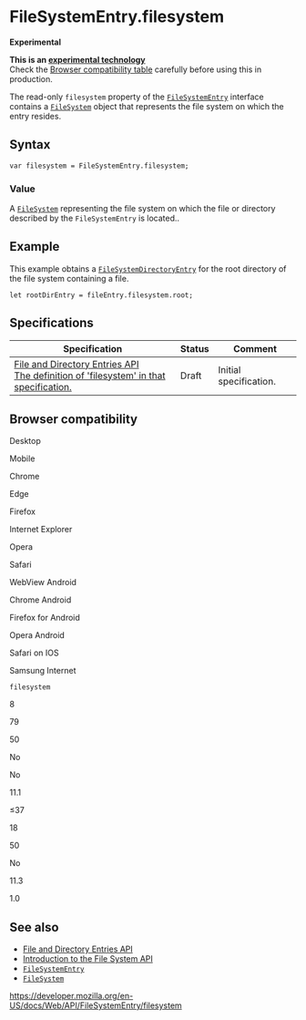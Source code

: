 # FileSystemEntry.filesystem

**Experimental**

**This is an [experimental technology](https://developer.mozilla.org/en-US/docs/MDN/Guidelines/Conventions_definitions#experimental)**  
Check the [Browser compatibility table](#browser_compatibility) carefully before using this in production.

The read-only `filesystem` property of the [`FileSystemEntry`](../filesystementry) interface contains a [`FileSystem`](../filesystem) object that represents the file system on which the entry resides.

## Syntax

    var filesystem = FileSystemEntry.filesystem;

### Value

A [`FileSystem`](../filesystem) representing the file system on which the file or directory described by the `FileSystemEntry` is located..

## Example

This example obtains a [`FileSystemDirectoryEntry`](../filesystemdirectoryentry) for the root directory of the file system containing a file.

    let rootDirEntry = fileEntry.filesystem.root;

## Specifications

<table><thead><tr class="header"><th>Specification</th><th>Status</th><th>Comment</th></tr></thead><tbody><tr class="odd"><td><a href="https://wicg.github.io/entries-api/#dom-filesystementry-filesystem">File and Directory Entries API<br />
<span class="small">The definition of 'filesystem' in that specification.</span></a></td><td><span class="spec-draft">Draft</span></td><td>Initial specification.</td></tr></tbody></table>

## Browser compatibility

Desktop

Mobile

Chrome

Edge

Firefox

Internet Explorer

Opera

Safari

WebView Android

Chrome Android

Firefox for Android

Opera Android

Safari on IOS

Samsung Internet

`filesystem`

8

79

50

No

No

11.1

≤37

18

50

No

11.3

1.0

## See also

- [File and Directory Entries API](../file_and_directory_entries_api)
- [Introduction to the File System API](../file_and_directory_entries_api/introduction)
- [`FileSystemEntry`](../filesystementry)
- [`FileSystem`](../filesystem)

<a href="https://developer.mozilla.org/en-US/docs/Web/API/FileSystemEntry/filesystem" class="_attribution-link">https://developer.mozilla.org/en-US/docs/Web/API/FileSystemEntry/filesystem</a>
